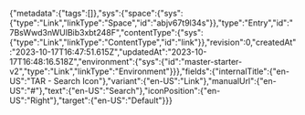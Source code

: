{"metadata":{"tags":[]},"sys":{"space":{"sys":{"type":"Link","linkType":"Space","id":"abjv67t9l34s"}},"type":"Entry","id":"7BsWwd3nWUlBib3xbt248F","contentType":{"sys":{"type":"Link","linkType":"ContentType","id":"link"}},"revision":0,"createdAt":"2023-10-17T16:47:51.615Z","updatedAt":"2023-10-17T16:48:16.518Z","environment":{"sys":{"id":"master-starter-v2","type":"Link","linkType":"Environment"}}},"fields":{"internalTitle":{"en-US":"TAR - Search Icon"},"variant":{"en-US":"Link"},"manualUrl":{"en-US":"#"},"text":{"en-US":"Search"},"iconPosition":{"en-US":"Right"},"target":{"en-US":"Default"}}}